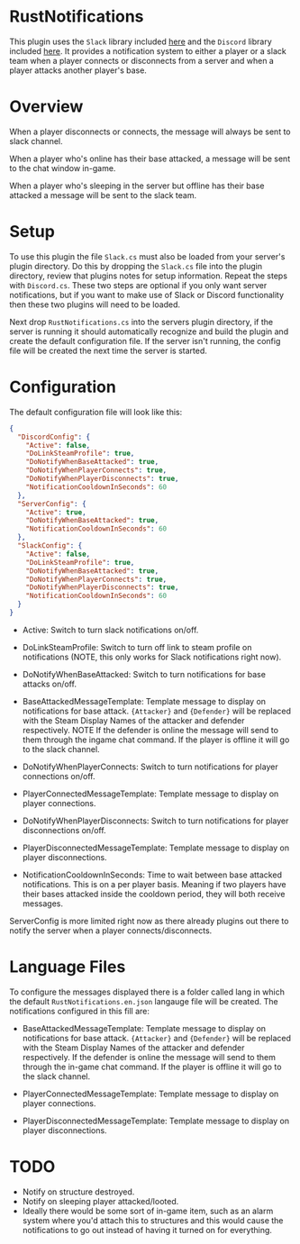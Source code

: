 # RustNotifications

This plugin uses the `Slack` library included [here](http://oxidemod.org/plugins/slack.1952/) and the `Discord` library included [here](). 
It provides a notification system to either a player or a slack team when a player connects or disconnects from a server and when a player attacks another player's base.


# Overview
When a player disconnects or connects, the message will always be sent to slack channel.

When a player who's online has their base attacked, a message will be sent to the chat window in-game.

When a player who's sleeping in the server but offline has their base attacked a message will be sent to the slack team.

# Setup

To use this plugin the file `Slack.cs` must also be loaded from your server's plugin directory. Do this by dropping the `Slack.cs` file into the plugin directory, review that plugins notes for setup information.
Repeat the steps with `Discord.cs`. These two steps are optional if you only want server notifications, but if you want to make
use of Slack or Discord functionality then these two plugins will need to be loaded.

Next drop `RustNotifications.cs` into the servers plugin directory, if the server is running it should automatically recognize and build the plugin and create the default configuration file. If the server isn't running, the config file will be created the next time the server is started.

# Configuration
The default configuration file will look like this:
```json
{
  "DiscordConfig": {
    "Active": false,
    "DoLinkSteamProfile": true,
    "DoNotifyWhenBaseAttacked": true,
    "DoNotifyWhenPlayerConnects": true,
    "DoNotifyWhenPlayerDisconnects": true,
    "NotificationCooldownInSeconds": 60
  },
  "ServerConfig": {
    "Active": true,
    "DoNotifyWhenBaseAttacked": true,
    "NotificationCooldownInSeconds": 60
  },
  "SlackConfig": {
    "Active": false,
    "DoLinkSteamProfile": true,
    "DoNotifyWhenBaseAttacked": true,
    "DoNotifyWhenPlayerConnects": true,
    "DoNotifyWhenPlayerDisconnects": true,
    "NotificationCooldownInSeconds": 60
  }
}
```

- Active: Switch to turn slack notifications on/off.

- DoLinkSteamProfile: Switch to turn off link to steam profile on notifications (NOTE, this only works for Slack notifications right now).

- DoNotifyWhenBaseAttacked: Switch to turn notifications for base attacks on/off.

- BaseAttackedMessageTemplate: Template message to display on notifications for base attack. `{Attacker}` and `{Defender}` will be replaced with the Steam Display Names of the attacker and defender respectively. NOTE If the defender is online the message will send to them through the ingame chat command. If the player is offline it will go to the slack channel.

- DoNotifyWhenPlayerConnects: Switch to turn notifications for player connections on/off.

- PlayerConnectedMessageTemplate: Template message to display on player connections.

- DoNotifyWhenPlayerDisconnects: Switch to turn notifications for player disconnections on/off.

- PlayerDisconnectedMessageTemplate: Template message to display on player disconnections.

- NotificationCooldownInSeconds: Time to wait between base attacked notifications. This is on a per player basis. Meaning if two players have their bases attacked inside the cooldown period, they will both receive messages.

ServerConfig is more limited right now as there already plugins out there to notify the server when a player connects/disconnects.

# Language Files
To configure the messages displayed there is a folder called lang in which the default `RustNotifications.en.json` langauge file will be created. The notifications configured in this fill are:

- BaseAttackedMessageTemplate: Template message to display on notifications for base attack. `{Attacker}` and `{Defender}` will be replaced with the Steam Display Names of the attacker and defender respectively. If the defender is online the message will send to them through the in-game chat command. If the player is offline it will go to the slack channel.

- PlayerConnectedMessageTemplate: Template message to display on player connections.

- PlayerDisconnectedMessageTemplate: Template message to display on player disconnections.


# TODO
- Notify on structure destroyed.
- Notify on sleeping player attacked/looted.
- Ideally there would be some sort of in-game item, such as an alarm system where you'd attach this to structures and this would cause the notifications to go out instead of having it turned on for everything.
